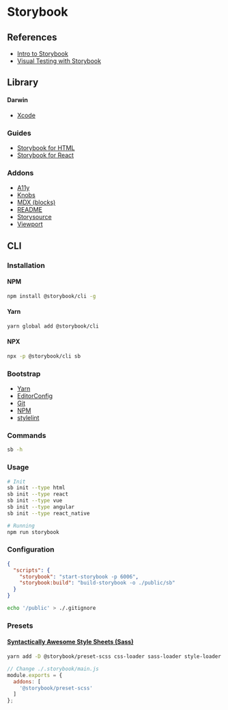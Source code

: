 # Storybook

<!--
https://uikit.wfp.org/docs/index.html
https://auth0-cosmos.now.sh/sandbox/
https://mashmatrix.github.io/react-lightning-design-system/
https://primer.github.io/storybook/
https://documentation-primitives.netlify.app/

https://github.com/creativecommons/vocabulary
https://github.com/storybookjs/storybook
https://github.com/chakra-ui/chakra-ui
https://github.com/alfa-laboratory/core-components
https://github.com/element-plus/element-plus
-->

## References

- [Intro to Storybook](https://www.learnstorybook.com/intro-to-storybook/)
- [Visual Testing with Storybook](https://storybook.js.org/docs/html/workflows/visual-testing)

## Library

#### Darwin

- [Xcode](/xcode.md)

### Guides

- [Storybook for HTML](https://storybook.js.org/docs/guides/guide-html/)
- [Storybook for React](https://storybook.js.org/docs/guides/guide-react/)

### Addons

- [A11y](https://github.com/storybookjs/storybook/tree/next/addons/a11y)
- [Knobs](https://www.npmjs.com/package/@storybook/addon-knobs)
- [MDX (blocks)](https://github.com/storybookjs/storybook/blob/master/addons/docs/docs/mdx.md)
- [README](https://github.com/tuchk4/storybook-readme)
- [Storysource](https://github.com/storybookjs/storybook/tree/master/addons/storysource)
- [Viewport](https://github.com/storybookjs/storybook/tree/master/addons/viewport)

<!--
https://github.com/tonai/storybook-addon-themes
https://github.com/hipstersmoothie/storybook-dark-mode
-->

## CLI

### Installation

#### NPM

```sh
npm install @storybook/cli -g
```

#### Yarn

```sh
yarn global add @storybook/cli
```

#### NPX

```sh
npx -p @storybook/cli sb
```

### Bootstrap

- [Yarn](/yarn.md#bootstrap)
- [EditorConfig](/editorconfig.md#configuration)
- [Git](/git.md#initialize)
- [NPM](/npm.md#configuration)
- [stylelint](/stylelint.md#configuration)

### Commands

```sh
sb -h
```

### Usage

```sh
# Init
sb init --type html
sb init --type react
sb init --type vue
sb init --type angular
sb init --type react_native

# Running
npm run storybook
```

### Configuration

```json
{
  "scripts": {
    "storybook": "start-storybook -p 6006",
    "storybook:build": "build-storybook -o ./public/sb"
  }
}
```

```sh
echo '/public' > ./.gitignore
```

### Presets

#### [Syntactically Awesome Style Sheets (Sass)](https://github.com/storybookjs/presets/tree/master/packages/preset-scss)

```sh
yarn add -D @storybook/preset-scss css-loader sass-loader style-loader
```

```js
// Change ./.storybook/main.js
module.exports = {
  addons: [
    '@storybook/preset-scss'
  ]
};
```
